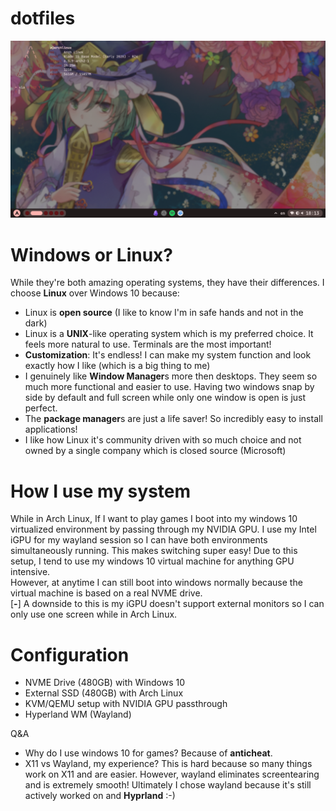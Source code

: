 # dotfiles
![interface](screenshots/interface.png)

# Windows or Linux?
While they're both amazing operating systems, they have their differences. I choose **Linux** over Windows 10 because:
- Linux is **open source** (I like to know I'm in safe hands and not in the dark)
- Linux is a **UNIX**-like operating system which is my preferred choice. It feels more natural to use. Terminals are the most important!
- **Customization**: It's endless! I can make my system function and look exactly how I like (which is a big thing to me)
- I genuinely like **Window Manager**s more then desktops. They seem so much more functional and easier to use. Having two windows snap by side by default and full screen while only one window is open is just perfect.
-  The **package manager**s are just a life saver! So incredibly easy to install applications!
-  I like how Linux it's community driven with so much choice and not owned by a single company which is closed source (Microsoft)


# How I use my system
While in Arch Linux, If I want to play games I boot into my windows 10 virtualized environment by passing through my NVIDIA GPU. I use my Intel iGPU for my wayland session so I can have both environments simultaneously running. This makes switching super easy! Due to this setup, I tend to use my windows 10 virtual machine for anything GPU intensive.  
However, at anytime I can still boot into windows normally because the virtual machine is based on a real NVME drive.  
[**-**] A downside to this is my iGPU doesn't support external monitors so I can only use one screen while in Arch Linux.


# Configuration
- NVME Drive (480GB) with Windows 10
- External SSD (480GB) with Arch Linux
- KVM/QEMU setup with NVIDIA GPU passthrough
- Hyperland WM (Wayland)

Q&A
- Why do I use windows 10 for games? Because of **anticheat**.
- X11 vs Wayland, my experience? This is hard because so many things work on X11 and are easier. However, wayland eliminates screentearing and is extremely smooth! Ultimately I chose wayland because it's still actively worked on and **Hyprland** :-)
